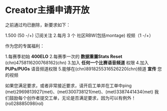 # Creator主播申请开放
之前通过均已删除，新要求如下：

1.500 (50 -/+) 订阅关注
2.每月 3 个 社区RBW(包括montage) 视频（1 -/+）

作为您的专属福利：

1.每赛季初始 **400ELO**
2.每赛季一次的 **数据重置Stats Reset** (chn)4758116200768162(chn)
3.加入 **任何一个比赛语音频道** 权限
4.加入 **PUPs/PUGs** 语音频道权限
5.能够在(chn)8918255316526220(chn)频道 **宣传** 您的视频

如果您满足要求，或者非常接近要求，请开启工单并在工单中ping (met)2969813927(met)、(met)300738121(met)、(met)3387441434(met)
我们鼓励每个创作者提交工单，无论是否满足要求，因为可以有例外！
(rol)28885098(rol)
